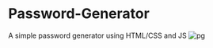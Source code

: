 # Password-Generator
A simple password generator using HTML/CSS and JS
![pg](https://user-images.githubusercontent.com/63690382/107116879-609dae00-689e-11eb-94a1-cc14444c86b3.PNG)
